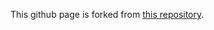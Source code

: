 This github page is forked from [this repository](https://github.com/academicpages/academicpages.github.io).
